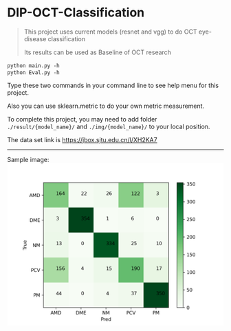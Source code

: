 # DIP-OCT-Classification

> This project uses current models (resnet and vgg) to do OCT eye-disease classification
>
> Its results can be used as Baseline of OCT research

```shell
python main.py -h
python Eval.py -h
```

Type these two commands in your command line to see help menu for this project.

Also you can use sklearn.metric to do your own metric measurement.

To complete this project, you may need to add folder `./result/{model_name}/` and `./img/{model_name}/` to your local position.

The data set link is https://jbox.sjtu.edu.cn/l/XH2KA7

---

Sample image:
![image](https://github.com/cyberkillor/DIP-OCT-Classification/blob/main/img/Best-cm-img8.png)
